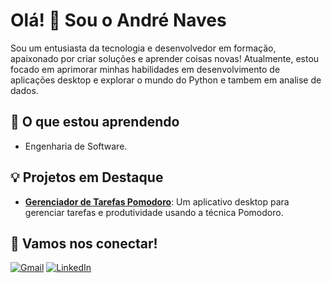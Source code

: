 # Olá! 👋 Sou o André Naves

Sou um entusiasta da tecnologia e desenvolvedor em formação, apaixonado por criar soluções e aprender coisas novas! Atualmente, estou focado em aprimorar minhas habilidades em desenvolvimento de aplicações desktop e explorar o mundo do Python e tambem em analise de dados.


## 🌱 O que estou aprendendo

* Engenharia de Software.


## 💡 Projetos em Destaque

* **[Gerenciador de Tarefas Pomodoro](https://github.com/andrenaves448/Gerenciador-Pomodoro/tree/main)**: Um aplicativo desktop para gerenciar tarefas e produtividade usando a técnica Pomodoro.

## 🤝 Vamos nos conectar!

[![Gmail](https://img.shields.io/badge/Gmail-D14836?style=for-the-badge&logo=gmail&logoColor=white)](mailto:andrenaves448@gmail.com)  [![LinkedIn](https://img.shields.io/badge/LinkedIn-0077B5?style=for-the-badge&logo=linkedin&logoColor=white)](https://www.linkedin.com/in/andrenavescavalcante/)
